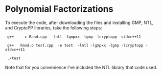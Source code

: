 # Polynomial Factorizations

To execute the code, after downloading the files and installing GMP, NTL, and CryptoPP libraries, take the following steps: 

     g++    -c Rand.cpp  -lntl -lgmpxx -lgmp -lcryptopp -std=c++11

     g++   Rand.o test.cpp  -o test  -lntl -lgmpxx -lgmp -lcryptopp -std=c++11

     ./test



Note that for you convenience I've included the NTL library that code used. 
